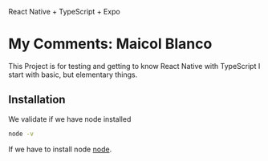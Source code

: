React Native + TypeScript + Expo

# My Comments: Maicol Blanco
This Project is for testing and getting to know React Native with TypeScript
I start with basic, but elementary things.

## Installation
We validate if we have node installed

```bash
node -v
```
If we have to install node [node](https://reactnative.dev/docs/environment-setup).
